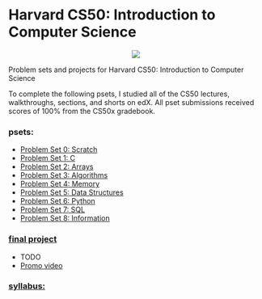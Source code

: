# Harvard CS50: Introduction to Computer Science

<p align="center">
    <img src="https://raw.githubusercontent.com/williamguilhermesouza/cs50/master/demos/CS50x\ through\ edX.png" />
</p>
Problem sets and projects for Harvard CS50: Introduction to Computer Science

To complete the following psets, I studied all of the CS50 lectures, walkthroughs, sections, and shorts on edX. All pset submissions received scores of 100% from the CS50x gradebook.

### psets:
- [Problem Set 0: Scratch](https://cs50.harvard.edu/x/2020/psets/0/)
- [Problem Set 1: C](https://cs50.harvard.edu/x/2020/psets/1/)
- [Problem Set 2: Arrays](https://cs50.harvard.edu/x/2020/psets/2/)
- [Problem Set 3: Algorithms](https://cs50.harvard.edu/x/2020/psets/3/)
- [Problem Set 4: Memory](https://cs50.harvard.edu/x/2020/psets/4/)
- [Problem Set 5: Data Structures](https://cs50.harvard.edu/x/2020/psets/5/)
- [Problem Set 6: Python](https://cs50.harvard.edu/x/2020/psets/6/)
- [Problem Set 7: SQL](https://cs50.harvard.edu/x/2020/psets/7/)
- [Problem Set 8: Information](https://cs50.harvard.edu/x/2020/psets/8/)

### [final project](#)
- TODO
- [Promo video](#)

### [syllabus:](https://cs50.harvard.edu/x/2020/syllabus/)

